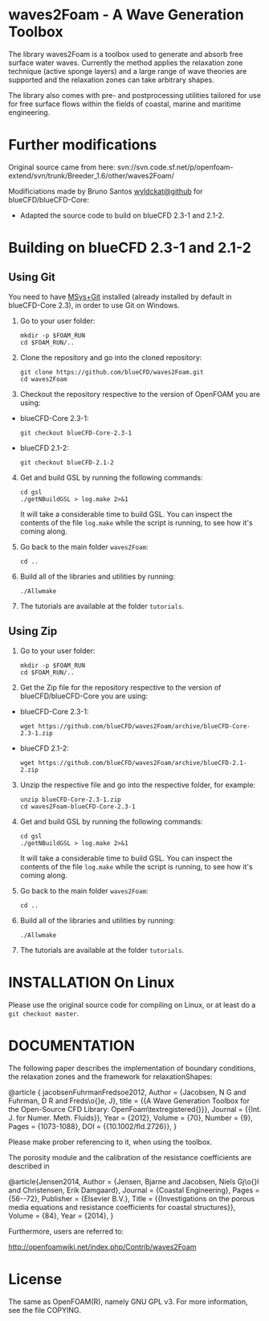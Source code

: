 waves2Foam - A Wave Generation Toolbox
======================================

The library waves2Foam is a toolbox used to generate and absorb free surface water waves. Currently the method applies the relaxation zone technique (active sponge layers) and a large range of wave theories are supported and the relaxation zones can take arbitrary shapes.

The library also comes with pre- and postprocessing utilities tailored for use for free surface flows within the fields of coastal, marine and maritime engineering.


Further modifications
=====================

Original source came from here: svn://svn.code.sf.net/p/openfoam-extend/svn/trunk/Breeder_1.6/other/waves2Foam/ 

Modificiations made by Bruno Santos <wyldckat@github> for blueCFD/blueCFD-Core:
   - Adapted the source code to build on blueCFD 2.3-1 and 2.1-2.


Building on blueCFD 2.3-1 and 2.1-2
===================================

Using Git
---------

You need to have [MSys+Git](http://msysgit.github.io/) installed (already installed by default in blueCFD-Core 2.3), in order to use Git on Windows.

  1. Go to your user folder:

     ```
     mkdir -p $FOAM_RUN
     cd $FOAM_RUN/..
     ```

  2. Clone the repository and go into the cloned repository:

     ```
     git clone https://github.com/blueCFD/waves2Foam.git
     cd waves2Foam
     ```

  3. Checkout the repository respective to the version of OpenFOAM you are using:

   * blueCFD-Core 2.3-1:

     ```
     git checkout blueCFD-Core-2.3-1
     ```

   * blueCFD 2.1-2:

     ```
     git checkout blueCFD-2.1-2
     ```

  4. Get and build GSL by running the following commands:

     ```
     cd gsl
     ./getNBuildGSL > log.make 2>&1
     ```
     
     It will take a considerable time to build GSL. You can inspect the contents of the file `log.make` while the script is running, to see how it's coming along.
     
  5. Go back to the main folder `waves2Foam`:
   
     ```
     cd ..
     ```

  6. Build all of the libraries and utilities by running:

     ```
     ./Allwmake
     ```

  7. The tutorials are available at the folder `tutorials`.


Using Zip
---------

  1. Go to your user folder:

     ```
     mkdir -p $FOAM_RUN
     cd $FOAM_RUN/..
     ```

  2. Get the Zip file for the repository respective to the version of blueCFD/blueCFD-Core you are using:

   * blueCFD-Core 2.3-1:

     ```
     wget https://github.com/blueCFD/waves2Foam/archive/blueCFD-Core-2.3-1.zip
     ```

   * blueCFD 2.1-2:

     ```
     wget https://github.com/blueCFD/waves2Foam/archive/blueCFD-2.1-2.zip
     ```

  3. Unzip the respective file and go into the respective folder, for example:

     ```
     unzip blueCFD-Core-2.3-1.zip
     cd waves2Foam-blueCFD-Core-2.3-1
     ```

  4. Get and build GSL by running the following commands:

     ```
     cd gsl
     ./getNBuildGSL > log.make 2>&1
     ```
     
     It will take a considerable time to build GSL. You can inspect the contents of the file `log.make` while the script is running, to see how it's coming along.
     
  5. Go back to the main folder `waves2Foam`:
   
     ```
     cd ..
     ```

  6. Build all of the libraries and utilities by running:

     ```
     ./Allwmake
     ```

  7. The tutorials are available at the folder `tutorials`.



INSTALLATION On Linux
=====================

Please use the original source code for compiling on Linux, or at least do a `git checkout master`.


DOCUMENTATION
=============

The following paper describes the implementation of boundary conditions, the relaxation zones 
and the framework for relaxationShapes:

@article { jacobsenFuhrmanFredsoe2012,
    Author = {Jacobsen, N G and Fuhrman, D R and Freds\o{}e, J},
    title = {{A Wave Generation Toolbox for the Open-Source CFD Library: OpenFoam\textregistered{}}},
    Journal = {{Int. J. for Numer. Meth. Fluids}},
    Year = {2012},
    Volume = {70},
    Number = {9},
    Pages = {1073-1088},
    DOI = {{10.1002/fld.2726}},
}

Please make prober referencing to it, when using the toolbox.

The porosity module and the calibration of the resistance coefficients are described in

@article{Jensen2014,
    Author = {Jensen, Bjarne and Jacobsen, Niels Gj\o{}l and Christensen, Erik Damgaard},
    Journal = {Coastal Engineering},
    Pages = {56--72},
    Publisher = {Elsevier B.V.},
    Title = {{Investigations on the porous media equations and resistance coefficients for coastal structures}},
    Volume = {84},
    Year = {2014},
}

Furthermore, users are referred to:

http://openfoamwiki.net/index.php/Contrib/waves2Foam


License
=======

The same as OpenFOAM(R), namely GNU GPL v3. For more information, see the file COPYING.

